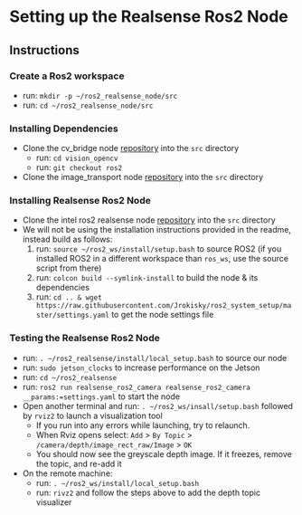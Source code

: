 # Setting up the Realsense Ros2 Node

## Instructions

### Create a Ros2 workspace
  * run: `mkdir -p ~/ros2_realsense_node/src`
  * run: `cd ~/ros2_realsense_node/src`
  
### Installing Dependencies
  * Clone the cv_bridge node [repository][2] into the `src` directory
    * run: `cd vision_opencv`
    * run: `git checkout ros2`
  * Clone the image_transport node [repository][4] into the `src` directory
  
### Installing Realsense Ros2 Node
  * Clone the intel ros2 realsense node [repository][1] into the `src` directory
  * We will not be using the installation instructions provided in the readme, instead build as follows:
    1. run: `source ~/ros2_ws/install/setup.bash` to source ROS2 (if you installed ROS2 in a different workspace than `ros_ws`, use the source script from there)
    2. run: `colcon build --symlink-install` to build the node & its dependencies
    3. run: `cd .. & wget https://raw.githubusercontent.com/Jrokisky/ros2_system_setup/master/settings.yaml` to get the node settings file

### Testing the Realsense Ros2 Node
  * run: `. ~/ros2_realsense/install/local_setup.bash` to source our node
  * run: `sudo jetson_clocks` to increase performance on the Jetson
  * run: `cd ~/ros2_realsense`
  * run: `ros2 run realsense_ros2_camera realsense_ros2_camera __params:=settings.yaml` to start the node
  * Open another terminal and run: `. ~/ros2_ws/insall/setup.bash` followed by `rviz2` to launch a visualization tool
    * If you run into any errors while launching, try to relaunch.
    * When Rviz opens select: `Add` > `By Topic` > `/camera/depth/image_rect_raw/Image` > `OK`
    * You should now see the greyscale depth image. If it freezes, remove the topic, and re-add it
  * On the remote machine:
    * run: `. ~/ros2_ws/install/local_setup.bash`
    * run: `rivz2` and follow the steps above to add the depth topic visualizer

[1]:https://github.com/intel/ros2_intel_realsense.git
[2]:https://github.com/ros-perception/vision_opencv
[3]:https://github.com/ros-perception/vision_opencv/tree/ros2/cv_bridge
[4]:https://github.com/ros-perception/image_common/tree/ros2
